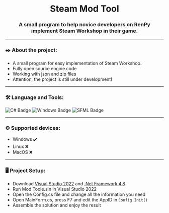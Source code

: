 <h1 align="center">Steam Mod Tool</h1>
<h3 align="center">A small program to help novice developers on RenPy implement Steam Workshop in their game.</h3>

---

### ✒️ About the project:
- A small program for easy implementation of Steam Workshop.
- Fully open source engine code
- Working with json and zip files
- Attention, the project is still under development!

---

### :hammer_and_wrench: Language and Tools:
<div><img src="https://img.shields.io/badge/c%23-%23239120.svg?style=for-the-badge&logo=c-sharp&logoColor=white" alt="C# Badge"/>
<img src="https://img.shields.io/badge/Windows-0078D6?style=for-the-badge&logo=windows&logoColor=white" alt="Windows Badge"/>
<img src="https://img.shields.io/badge/SFML-1ED760?&style=for-the-badge&logo=sfml&logoColor=white" alt="SFML Badge"/>
</div>

---

### ⚙️ Supported devices:
- Windows ✔️
- Linux ❌
- MacOS ❌<br>
 
---
 
### 🖥️ Project Setup:
- Download <a href="https://visualstudio.microsoft.com/downloads/">Visual Studio 2022</a> and <a href="https://go.microsoft.com/fwlink/?linkid=2088631">.Net Framework 4.8</a>
- Run Mod Toole.sln in Visual Studio 2022
- Open the Config.cs file and change all the information you need
- Open MainForm.cs, press F7 and edit the AppID in ``Config.Init()``
- Assemble the solution and enjoy the result
